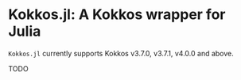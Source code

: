 # Kokkos.jl: A Kokkos wrapper for Julia 

`Kokkos.jl` currently supports Kokkos v3.7.0, v3.7.1, v4.0.0 and above.

TODO